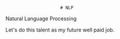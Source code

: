                          # NLP
Natural Language Processing
  
Let's do this talent as my future well paid job.
 
